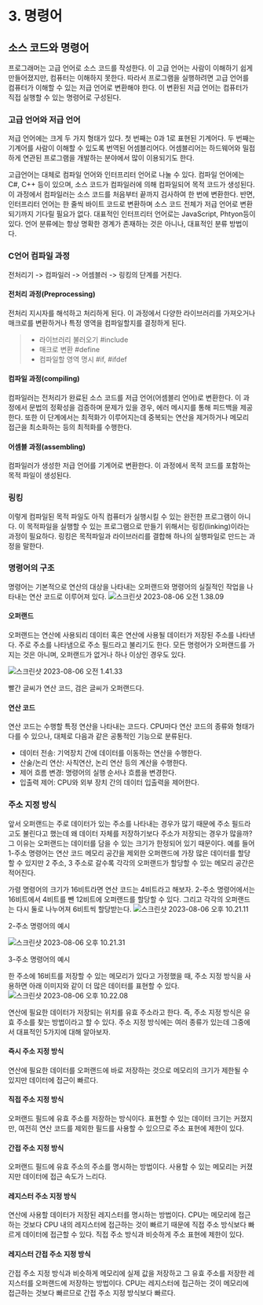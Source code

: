 # 3. 명령어
## 소스 코드와 명령어
프로그래머는 고급 언어로 소스 코드를 작성한다. 이 고급 언어는 사람이 이해하기 쉽게 만들어졌지만, 컴퓨터는 이해하지 못한다. 따라서 프로그램을 실행하려면 고급 언어를 컴퓨터가 이해할 수 있는 저급 언어로 변환해야 한다. 이 변환된 저급 언어는 컴퓨터가 직접 실행할 수 있는 명령어로 구성된다.

### 고급 언어와 저급 언어
저급 언어에는 크게 두 가지 형태가 있다. 첫 번째는 0과 1로 표현된 기계어다. 두 번째는 기계어를 사람이 이해할 수 있도록 번역된 어셈블리어다. 어셈블리어는 하드웨어와 밀접하게 연관된 프로그램을 개발하는 분야에서 많이 이용되기도 한다.

고급언어는 대체로 컴파일 언어와 인터프리터 언어로 나눌 수 있다. 컴파일 언어에는 C#, C++ 등이 있으며, 소스 코드가 컴파일러에 의해 컴파일되어 목적 코드가 생성된다. 이 과정에서 컴파일러는 소스 코드를 처음부터 끝까지 검사하여 한 번에 변환한다. 반면, 인터프리터 언어는 한 줄씩 바이트 코드로 변환하며 소스 코드 전체가 저급 언어로 변환되기까지 기다릴 필요가 없다. 대표적인 인터프리터 언어로는 JavaScript, Phtyon등이 있다. 언어 분류에는 항상 명확한 경계가 존재하는 것은 아니나, 대표적인 분류 방법이다.

### C언어 컴파일 과정
전처리기 -> 컴파일러 -> 어셈블러 -> 링킹의 단계를 거친다. 
#### 전처리 과정(Preprocessing)
전처리 지시자를 해석하고 처리하게 된다. 이 과정에서 다양한 라이브러리를 가져오거나 매크로를 변환하거나 특정 영역을 컴파일할지를 결정하게 된다.
> - 라이브러리 불러오기
> #include
> - 매크로 변환 
> #define
> - 컴파일할 영역 명시 
> #if, #ifdef

#### 컴파일 과정(compiling)
컴파일러는 전처리가 완료된 소스 코드를 저급 언어(어셈블리 언어)로 변환한다. 이 과정에서 문법의 정확성을 검증하며 문제가 있을 경우, 에러 메시지를 통해 피드백을 제공한다. 또한 이 단계에서는 최적화가 이루어지는데 중복되는 연산을 제거하거나 메모리 접근을 최소화하는 등의 최적화를 수행한다. 

#### 어셈블 과정(assembling)
컴파일러가 생성한 저급 언어를 기계어로 변환한다. 이 과정에서 목적 코드를 포함하는 목적 파일이 생성된다.

### 링킹
이렇게 컴파일된 목적 파일도 아직 컴퓨터가 실행시킬 수 있는 완전한 프로그램이 아니다. 이 목적파일을 실행할 수 있는 프로그램으로 만들기 위해서는 링킹(linking)이라는 과정이 필요하다. 링킹은 목적파일과 라이브러리를 결합해 하나의 실행파일로 만드는 과정을 말한다.

### 명령어의 구조
명령어는 기본적으로 연산의 대상을 나타내는 오퍼랜드와 명령어의 실질적인 작업을 나타내는 연산 코드로 이루어져 있다.
![스크린샷 2023-08-06 오전 1.38.09](https://i.imgur.com/B3o6Bxl.png)


#### 오퍼랜드
오퍼랜드는 연산에 사용되리 데이터 혹은 연산에 사용될 데이터가 저장된 주소를 나타낸다. 주로 주소를 나타냄으로 주소 필드라고 불리기도 한다. 모든 명령어가 오퍼랜드를 가지는 것은 아니며, 오퍼랜드가 없거나 하나 이상인 경우도 있다.

![스크린샷 2023-08-06 오전 1.41.33](https://i.imgur.com/OFVv7I3.png)

빨간 글씨가 연산 코드, 검은 글씨가 오퍼랜드다.

#### 연산 코드
연산 코드는 수행할 특정 연산을 나타내는 코드다. CPU마다 연산 코드의 종류와 형태가 다를 수 있으나, 대체로 다음과 같은 공통적인 기능으로 분류된다.
- 데이터 전송: 기억장치 간에 데이터를 이동하는 연산을 수행한다.
- 산술/논리 연산: 사칙연산, 논리 연산 등의 계산을 수행한다.
- 제어 흐름 변경: 명령어의 실행 순서나 흐름을 변경한다.
- 입출력 제어: CPU와 외부 장치 간의 데이터 입출력을 제어한다.

### 주소 지정 방식
앞서 오퍼랜드는 주로 데이터가 있는 주소를 나타내는 경우가 많기 때문에 주소 필드라고도 불린다고 했는데 왜 데이터 자체를 저장하기보다 주소가 저장되는 경우가 많을까? 그 이유는 오퍼랜드는 데이터를 담을 수 있는 크기가 한정되어 있기 때문이다. 예를 들어 1-주소 명령어는 연산 코드 메모리 공간을 제외한 오퍼랜드에 가장 많은 데이터를 할당할 수 있지만 2 주소, 3 주소로 갈수록 각각의 오퍼랜드가 할당할 수 있는 메모리 공간은 적어진다. 

가령 명령어의 크기가 16비트라면 연산 코드는 4비트라고 해보자. 2-주소 명령어에서는 16비트에서 4비트를 뺀 12비트에 오퍼랜드를 할당할 수 있다. 그리고 각각의 오퍼랜드는 다시 둘로 나누어져 6비트씩 할당받는다.
![스크린샷 2023-08-06 오후 10.21.11](https://i.imgur.com/OtLmfWG.png)

2-주소 명령어의 예시

![스크린샷 2023-08-06 오후 10.21.31](https://i.imgur.com/Y68AxM7.png)

3-주소 명령어의 예시

한 주소에 16비트를 저장할 수 있는 메모리가 있다고 가정했을 때, 주소 지정 방식을 사용하면 아래 이미지와 같이 더 많은 데이터를 표현할 수 있다.
![스크린샷 2023-08-06 오후 10.22.08](https://i.imgur.com/xNYzjqB.png)

연산에 필요한 데이터가 저장되는 위치를 유효 주소라고 한다. 즉, 주소 지정 방식은 유효 주소를 찾는 방법이라고 할 수 있다. 주소 지정 방식에는 여러 종류가 있는데 그중에서 대표적인 5가지에 대해 알아보자.

#### 즉시 주소 지정 방식
연산에 필요한 데이터를 오퍼랜드에 바로 저장하는 것으로 메모리의 크기가 제한될 수 있지만 데이터에 접근이 빠르다.

#### 직접 주소 지정 방식
오퍼랜드 필드에 유효 주소를 저장하는 방식이다. 표현할 수 있는 데이터 크기는 커졌지만, 여전히 연산 코드를 제외한 필드를 사용할 수 있으므로 주소 표현에 제한이 있다.

#### 간접 주소 지정 방식
오퍼랜드 필드에 유효 주소의 주소를 명시하는 방법이다. 사용할 수 있는 메모리는 커졌지만 데이터에 접근 속도가 느리다.

#### 레지스터 주소 지정 방식
연산에 사용할 데이터가 저장된 레지스터를 명시하는 방법이다. CPU는 메모리에 접근하는 것보다 CPU 내의 레지스터에 접근하는 것이 빠르기 때문에 직접 주소 방식보다 빠르게 데이터에 접근할 수 있다. 직접 주소 방식과 비슷하게 주소 표현에 제한이 있다.

#### 레지스터 간접 주소 지정 방식
간접 주소 지정 방식과 비슷하게 메모리에 실제 값을 저장하고 그 유효 주소를 저장한 레지스터를 오퍼랜드에 저장하는 방법이다. CPU는 레지스터에 접근하는 것이 메모리에 접근하는 것보다 빠르므로 간접 주소 지정 방식보다 빠르다.

